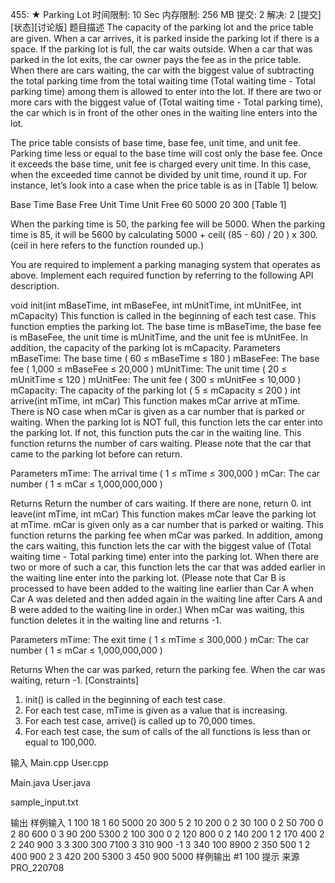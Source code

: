 455: ★ Parking Lot
时间限制: 10 Sec  内存限制: 256 MB
提交: 2  解决: 2
[提交][状态][讨论版]
题目描述
The capacity of the parking lot and the price table are given.
When a car arrives, it is parked inside the parking lot if there is a space. If the parking lot is full, the car waits outside. 
When a car that was parked in the lot exits, the car owner pays the fee as in the price table.
When there are cars waiting, the car with the biggest value of subtracting the total parking time from the total waiting time
(Total waiting time - Total parking time) among them is allowed to enter into the lot.
If there are two or more cars with the biggest value of (Total waiting time - Total parking time),
the car which is in front of the other ones in the waiting line enters into the lot.

The price table consists of base time, base fee, unit time, and unit fee.
Parking time less or equal to the base time will cost only the base fee.
Once it exceeds the base time, unit fee is charged every unit time.
In this case, when the exceeded time cannot be divided by unit time, round it up.
For instance, let’s look into a case when the price table is as in [Table 1] below.

Base Time
Base Free
Unit Time
Unit Free
60
5000
20
300
    [Table 1]


When the parking time is 50, the parking fee will be 5000.
When the parking time is 85, it will be 5600 by calculating 5000 + ceil( (85 - 60) / 20 ) x 300.
(ceil in here refers to the function rounded up.)

You are required to implement a parking managing system that operates as above.
Implement each required function by referring to the following API description.


void init(int mBaseTime, int mBaseFee, int mUnitTime, int mUnitFee, int mCapacity)
This function is called in the beginning of each test case.
This function empties the parking lot.
The base time is mBaseTime, the base fee is mBaseFee, the unit time is mUnitTime, and the unit fee is mUnitFee.
In addition, the capacity of the parking lot is mCapacity.
Parameters
  mBaseTime: The base time ( 60 ≤ mBaseTime ≤ 180 )
  mBaseFee: The base fee ( 1,000 ≤ mBaseFee ≤ 20,000 )
  mUnitTime: The unit time ( 20 ≤ mUnitTime ≤ 120 )
  mUnitFee: The unit fee ( 300 ≤ mUnitFee ≤ 10,000 )
  mCapacity: The capacity of the parking lot ( 5 ≤ mCapacity ≤ 200 )
int arrive(int mTime, int mCar)
This function makes mCar arrive at mTime.
There is NO case when mCar is given as a car number that is parked or waiting.
When the parking lot is NOT full, this function lets the car enter into the parking lot. If not, this function puts the car in the waiting line.
This function returns the number of cars waiting.
Please note that the car that came to the parking lot before can return.

Parameters
  mTime: The arrival time ( 1 ≤ mTime ≤ 300,000 )
  mCar: The car number ( 1 ≤ mCar ≤ 1,000,000,000 )

Returns
  Return the number of cars waiting. If there are none, return 0.
int leave(int mTime, int mCar)
This function makes mCar leave the parking lot at mTime.
mCar is given only as a car number that is parked or waiting.
This function returns the parking fee when mCar was parked. In addition, among the cars waiting, this function lets the car with the biggest value of (Total waiting time - Total parking time) enter into the parking lot. When there are two or more of such a car, this function lets the car that was added earlier in the waiting line enter into the parking lot. (Please note that Car B is processed to have been added to the waiting line earlier than Car A when Car A was deleted and then added again in the waiting line after Cars A and B were added to the waiting line in order.)
When mCar was waiting, this function deletes it in the waiting line and returns -1.

Parameters
  mTime: The exit time ( 1 ≤ mTime ≤ 300,000 )
  mCar: The car number ( 1 ≤ mCar ≤ 1,000,000,000 )

Returns
  When the car was parked, return the parking fee.
  When the car was waiting, return -1.
[Constraints]
1. init() is called in the beginning of each test case.
2. For each test case, mTime is given as a value that is increasing.
3. For each test case, arrive() is called up to 70,000 times.
4. For each test case, the sum of calls of the all functions is less than or equal to 100,000.

输入
Main.cpp    User.cpp

Main.java   User.java

sample_input.txt

输出
样例输入
1 100
18
1 60 5000 20 300 5
2 10 200 0
2 30 100 0
2 50 700 0
2 80 600 0
3 90 200 5300
2 100 300 0
2 120 800 0
2 140 200 1
2 170 400 2
2 240 900 3
3 300 300 7100
3 310 900 -1
3 340 100 8900
2 350 500 1
2 400 900 2
3 420 200 5300
3 450 900 5000
样例输出
#1 100
提示
来源
PRO_220708

